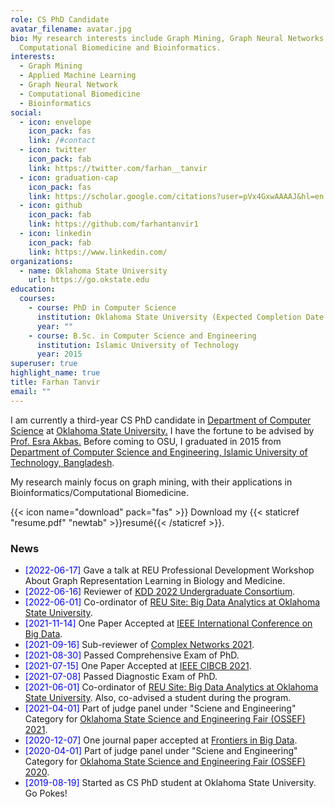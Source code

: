 ```yaml
---
role: CS PhD Candidate
avatar_filename: avatar.jpg
bio: My research interests include Graph Mining, Graph Neural Networks,
  Computational Biomedicine and Bioinformatics.
interests:
  - Graph Mining
  - Applied Machine Learning
  - Graph Neural Network
  - Computational Biomedicine
  - Bioinformatics
social:
  - icon: envelope
    icon_pack: fas
    link: /#contact
  - icon: twitter
    icon_pack: fab
    link: https://twitter.com/farhan__tanvir
  - icon: graduation-cap
    icon_pack: fas
    link: https://scholar.google.com/citations?user=pVx4GxwAAAAJ&hl=en
  - icon: github
    icon_pack: fab
    link: https://github.com/farhantanvir1
  - icon: linkedin
    icon_pack: fab
    link: https://www.linkedin.com/
organizations:
  - name: Oklahoma State University
    url: https://go.okstate.edu
education:
  courses:
    - course: PhD in Computer Science
      institution: Oklahoma State University (Expected Completion Date - 2024)
      year: ""
    - course: B.Sc. in Computer Science and Engineering
      institution: Islamic University of Technology
      year: 2015
superuser: true
highlight_name: true
title: Farhan Tanvir
email: ""
---
```

<p>
I am currently a third-year CS PhD candidate in <a target="_blank" href="https://computerscience.okstate.edu/">Department of Computer Science</a> at <a target="_blank" href="https://go.okstate.edu/">Oklahoma State University.</a> I have the fortune to be advised by <a target="_blank" href="https://www.cs.okstate.edu/~eakbas/">Prof. Esra Akbas.</a> Before coming to OSU, I graduated in 2015 from <a target="_blank" href="https://cse.iutoic-dhaka.edu">Department of Computer Science and Engineering, Islamic University of Technology, Bangladesh</a>.

My research mainly focus on graph mining, with their applications in Bioinformatics/Computational Biomedicine.

{{< icon name="download" pack="fas" >}} Download my {{< staticref "resume.pdf" "newtab" >}}resumé{{< /staticref >}}.

</p>

<h3 id="news">News</h3>

<p>
<ul>

<li>
<span style="color:blue">[2022-06-17]</span>
Gave a talk at REU Professional Development Workshop About Graph Representation Learning in Biology and Medicine</a>.
</li>

<li>
<span style="color:blue">[2022-06-16]</span>
Reviewer of <a target="_blank" href="https://www.kdd.org/kdd2022/cfpUG.html">KDD 2022 Undergraduate Consortium</a>.
</li>

<li>
<span style="color:blue">[2022-06-01]</span>
Co-ordinator of <a target="_blank" href="http://cs.okstate.edu/reu/about.html">REU Site: Big Data Analytics at Oklahoma State University</a>.
</li>

<li>
<span style="color:blue">[2021-11-14]</span>
One Paper Accepted at <a target="_blank" href="https://bigdatareu.umbc.edu/reu-symposium/">IEEE International Conference on Big Data</a>.
</li>
<li>
<span style="color:blue">[2021-09-16]</span>
Sub-reviewer of <a target="_blank" href="https://complexnetworks.org">Complex Networks 2021</a>.
</li>

<li>
<span style="color:blue">[2021-08-30]</span>
Passed Comprehensive Exam of PhD.
</li>

<li>
<span style="color:blue">[2021-07-15]</span>
One Paper Accepted at <a target="_blank" href="https://federation.edu.au/cibcb2021">IEEE CIBCB 2021</a>.
</li>

<li>
<span style="color:blue">[2021-07-08]</span>
Passed Diagnostic Exam of PhD.
</li>

<li>
<span style="color:blue">[2021-06-01]</span>
Co-ordinator of <a target="_blank" href="http://cs.okstate.edu/reu/about.html">REU Site: Big Data Analytics at Oklahoma State University</a>. Also, co-advised a student during the program.
</li>

<li>
<span style="color:blue">[2021-04-01]</span>
Part of judge panel under "Sciene and Engineering" Category for <a target="_blank" href="https://ossef.okstate.edu">Oklahoma State Science and Engineering Fair (OSSEF) 2021</a>.
</li>

<li>
<span style="color:blue">[2020-12-07]</span>
One journal paper accepted at <a target="_blank" href="https://www.frontiersin.org/journals/big-data">Frontiers in Big Data</a>.
</li>

<li>
<span style="color:blue">[2020-04-01]</span>
Part of judge panel under "Sciene and Engineering" Category for <a target="_blank" href="https://ossef.okstate.edu/2020-ossef-winners.html">Oklahoma State Science and Engineering Fair (OSSEF) 2020</a>.
</li>

<li>
<span style="color:blue">[2019-08-19]</span>
Started as CS PhD student at Oklahoma State University. Go Pokes!</a>
</li>

</ul>

</p>
